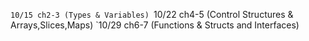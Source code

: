 `10/15 ch2-3 (Types & Variables)
`10/22 ch4-5 (Control Structures & Arrays,Slices,Maps)
`10/29 ch6-7 (Functions & Structs and Interfaces)
